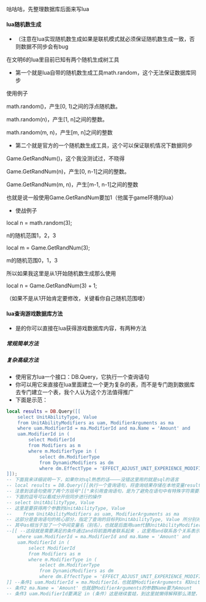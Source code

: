 咕咕咕，先整理数据库后面来写lua

#### lua随机数生成
- （注意在lua实现随机数生成如果是联机模式就必须保证随机数生成一致，否则数据不同步会有bug

在文明6的lua里目前已知有两个随机生成树工具

- 第一个就是lua自带的随机数生成工具math.random，这个无法保证数据库同步

使用例子

math.random()，产生[0, 1)之间的浮点随机数。

math.random(n)，产生[1, n]之间的整数。

math.random(m, n)，产生[m, n]之间的整数


- 第二个就是官方的一个随机数生成工具，这个可以保证联机情况下数据同步

Game.GetRandNum()，这个我没测试过，不晓得

Game.GetRandNum(n)，产生[0, n-1]之间的整数。

Game.GetRandNum(m, n)，产生[m-1, n-1]之间的整数

也就是说一般使用Game.GetRandNum要加1（他属于game环境的lua）

- 使战例子

local n = math.random(3);

n的随机范围1，2，3

local m = Game.GetRandNum(3);

m的随机范围0，1，3

所以如果我这里是从1开始随机数生成那么使用

local n = Game.GetRandNum(3) + 1;

（如果不是从1开始肯定要修改，关键看你自己随机范围喽）

#### lua查询游戏数据库方法
- 是的你可以直接在lua获得游戏数据库内容，有两种方法
##### 常规简单方法
##### 复杂高级方法
- 使用官方lua一个接口：DB.Query，它执行一个查询语句
- 你可以用它来直接在lua里面建立一个更为复杂的表，而不是专门跑到数据库去专门建立一个表，我个人认为这个方法值得推广
- 下面是示范：
```lua
local results = DB.Query([[
	select UnitAbilityType, Value
	from UnitAbilityModifiers as uam, ModifierArguments as ma
	where uam.ModifierId = ma.ModifierId and ma.Name = 'Amount' and
	uam.ModifierId in (
		select ModifierId
		from Modifiers as m
		where m.ModifierType in (
			select dm.ModifierType
			from DynamicModifiers as dm
			where dm.EffectType = 'EFFECT_ADJUST_UNIT_EXPERIENCE_MODIFIER'))
]]);
-- 下面我来详细说明一下，如果你对sql熟悉的话————没错这里用的就是sql的语言
-- local results = DB.Query([[执行一个查询语句，将查询结果存储在本地变量results中。
-- 注意到该语句使用了两个方括号"[["来引用查询语句，是为了避免在语句中有特殊字符需要转义。
-- 下面的逗号可以看成分开但同步进行的操作
-- select UnitAbilityType, Value
-- 这里是要获得两个参数的UnitAbilityType, Value
--    from UnitAbilityModifiers as uam, ModifierArguments as ma
-- 这部分是查询语句的核心部分，指定了查询的目标列UnitAbilityType, Value 所分别对应查询的表 UnitAbilityModifiers, ModifierArguments。
-- 其中as相当于加了一个中间变量名（别名），也就是后面用uam代替UnitAbilityModifiers，用ma代替ModifierArguments
--[[ --这段就是需要满足的条件通过and将前面两者联系起来 ，这里用and联系各个关系表示需要同时满足
	where uam.ModifierId = ma.ModifierId and ma.Name = 'Amount' and
	uam.ModifierId in (
		select ModifierId
		from Modifiers as m
		where m.ModifierType in (
			select dm.ModifierType
			from DynamicModifiers as dm
			where dm.EffectType = 'EFFECT_ADJUST_UNIT_EXPERIENCE_MODIFIER'))));
]] --条件1 uam.ModifierId = ma.ModifierId，也就是ModifierArguments 和UnitAbilityModifiers 表的参数ModifierId相同时的UnitAbilityType和Value
-- 条件2 ma.Name = 'Amount' 也就是ModifierArguments的参数Name要为Amount
-- 条件3 uam.ModifierId要满足 in (条件）这是继续套娃，到这里就懒得解释那么清楚，还不懂就去好好学习sql
```